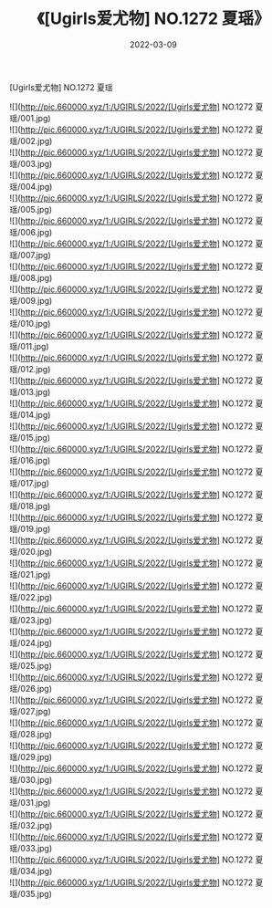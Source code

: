 ﻿---
layout: post
title:  《[Ugirls爱尤物] NO.1272 夏瑶》
date:   2022-03-09
img: http://pic.660000.xyz/1:/UGIRLS/2022/[Ugirls爱尤物] NO.1272 夏瑶/000.jpg
categories: [美女, 清纯, 唯美]
---

[Ugirls爱尤物] NO.1272 夏瑶

 ![](http://pic.660000.xyz/1:/UGIRLS/2022/[Ugirls爱尤物] NO.1272 夏瑶/001.jpg) <br>![](http://pic.660000.xyz/1:/UGIRLS/2022/[Ugirls爱尤物] NO.1272 夏瑶/002.jpg) <br>![](http://pic.660000.xyz/1:/UGIRLS/2022/[Ugirls爱尤物] NO.1272 夏瑶/003.jpg) <br>![](http://pic.660000.xyz/1:/UGIRLS/2022/[Ugirls爱尤物] NO.1272 夏瑶/004.jpg) <br>![](http://pic.660000.xyz/1:/UGIRLS/2022/[Ugirls爱尤物] NO.1272 夏瑶/005.jpg) <br>![](http://pic.660000.xyz/1:/UGIRLS/2022/[Ugirls爱尤物] NO.1272 夏瑶/006.jpg) <br>![](http://pic.660000.xyz/1:/UGIRLS/2022/[Ugirls爱尤物] NO.1272 夏瑶/007.jpg) <br>![](http://pic.660000.xyz/1:/UGIRLS/2022/[Ugirls爱尤物] NO.1272 夏瑶/008.jpg) <br>![](http://pic.660000.xyz/1:/UGIRLS/2022/[Ugirls爱尤物] NO.1272 夏瑶/009.jpg) <br>![](http://pic.660000.xyz/1:/UGIRLS/2022/[Ugirls爱尤物] NO.1272 夏瑶/010.jpg) <br>![](http://pic.660000.xyz/1:/UGIRLS/2022/[Ugirls爱尤物] NO.1272 夏瑶/011.jpg) <br>![](http://pic.660000.xyz/1:/UGIRLS/2022/[Ugirls爱尤物] NO.1272 夏瑶/012.jpg) <br>![](http://pic.660000.xyz/1:/UGIRLS/2022/[Ugirls爱尤物] NO.1272 夏瑶/013.jpg) <br>![](http://pic.660000.xyz/1:/UGIRLS/2022/[Ugirls爱尤物] NO.1272 夏瑶/014.jpg) <br>![](http://pic.660000.xyz/1:/UGIRLS/2022/[Ugirls爱尤物] NO.1272 夏瑶/015.jpg) <br>![](http://pic.660000.xyz/1:/UGIRLS/2022/[Ugirls爱尤物] NO.1272 夏瑶/016.jpg) <br>![](http://pic.660000.xyz/1:/UGIRLS/2022/[Ugirls爱尤物] NO.1272 夏瑶/017.jpg) <br>![](http://pic.660000.xyz/1:/UGIRLS/2022/[Ugirls爱尤物] NO.1272 夏瑶/018.jpg) <br>![](http://pic.660000.xyz/1:/UGIRLS/2022/[Ugirls爱尤物] NO.1272 夏瑶/019.jpg) <br>![](http://pic.660000.xyz/1:/UGIRLS/2022/[Ugirls爱尤物] NO.1272 夏瑶/020.jpg) <br>![](http://pic.660000.xyz/1:/UGIRLS/2022/[Ugirls爱尤物] NO.1272 夏瑶/021.jpg) <br>![](http://pic.660000.xyz/1:/UGIRLS/2022/[Ugirls爱尤物] NO.1272 夏瑶/022.jpg) <br>![](http://pic.660000.xyz/1:/UGIRLS/2022/[Ugirls爱尤物] NO.1272 夏瑶/023.jpg) <br>![](http://pic.660000.xyz/1:/UGIRLS/2022/[Ugirls爱尤物] NO.1272 夏瑶/024.jpg) <br>![](http://pic.660000.xyz/1:/UGIRLS/2022/[Ugirls爱尤物] NO.1272 夏瑶/025.jpg) <br>![](http://pic.660000.xyz/1:/UGIRLS/2022/[Ugirls爱尤物] NO.1272 夏瑶/026.jpg) <br>![](http://pic.660000.xyz/1:/UGIRLS/2022/[Ugirls爱尤物] NO.1272 夏瑶/027.jpg) <br>![](http://pic.660000.xyz/1:/UGIRLS/2022/[Ugirls爱尤物] NO.1272 夏瑶/028.jpg) <br>![](http://pic.660000.xyz/1:/UGIRLS/2022/[Ugirls爱尤物] NO.1272 夏瑶/029.jpg) <br>![](http://pic.660000.xyz/1:/UGIRLS/2022/[Ugirls爱尤物] NO.1272 夏瑶/030.jpg) <br>![](http://pic.660000.xyz/1:/UGIRLS/2022/[Ugirls爱尤物] NO.1272 夏瑶/031.jpg) <br>![](http://pic.660000.xyz/1:/UGIRLS/2022/[Ugirls爱尤物] NO.1272 夏瑶/032.jpg) <br>![](http://pic.660000.xyz/1:/UGIRLS/2022/[Ugirls爱尤物] NO.1272 夏瑶/033.jpg) <br>![](http://pic.660000.xyz/1:/UGIRLS/2022/[Ugirls爱尤物] NO.1272 夏瑶/034.jpg) <br>![](http://pic.660000.xyz/1:/UGIRLS/2022/[Ugirls爱尤物] NO.1272 夏瑶/035.jpg) <br>